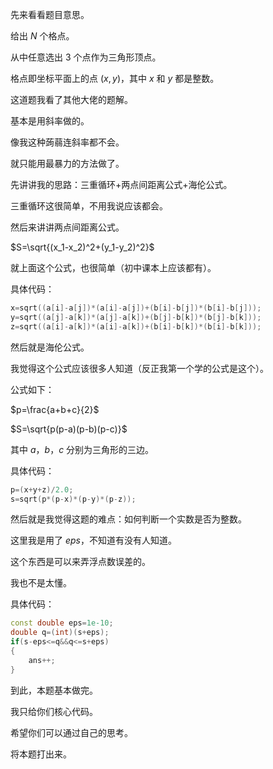 先来看看题目意思。

给出 $N$ 个格点。

从中任意选出 $3$ 个点作为三角形顶点。

格点即坐标平面上的点 $(x,y)$，其中 $x$ 和 $y$ 都是整数。

这道题我看了其他大佬的题解。

基本是用斜率做的。

像我这种蒟蒻连斜率都不会。

就只能用最暴力的方法做了。

先讲讲我的思路：三重循环+两点间距离公式+海伦公式。

三重循环这很简单，不用我说应该都会。

然后来讲讲两点间距离公式。

$S=\sqrt{(x_1-x_2)^2+(y_1-y_2)^2}$

就上面这个公式，也很简单（初中课本上应该都有）。

具体代码：

```cpp
x=sqrt((a[i]-a[j])*(a[i]-a[j])+(b[i]-b[j])*(b[i]-b[j]));	
y=sqrt((a[j]-a[k])*(a[j]-a[k])+(b[j]-b[k])*(b[j]-b[k]));	
z=sqrt((a[i]-a[k])*(a[i]-a[k])+(b[i]-b[k])*(b[i]-b[k]));
```
然后就是海伦公式。

我觉得这个公式应该很多人知道（反正我第一个学的公式是这个）。

公式如下：

$p=\frac{a+b+c}{2}$

$S=\sqrt{p(p-a)(p-b)(p-c)}$

其中 $a$，$b$，$c$ 分别为三角形的三边。

具体代码：

```cpp
p=(x+y+z)/2.0;
s=sqrt(p*(p-x)*(p-y)*(p-z));
```
然后就是我觉得这题的难点：如何判断一个实数是否为整数。

这里我是用了 $eps$，不知道有没有人知道。

这个东西是可以来弄浮点数误差的。

我也不是太懂。

具体代码：

```cpp
const double eps=1e-10;
double q=(int)(s+eps);
if(s-eps<=q&&q<=s+eps)			
{				
	ans++;			
}
```

到此，本题基本做完。

我只给你们核心代码。

希望你们可以通过自己的思考。

将本题打出来。